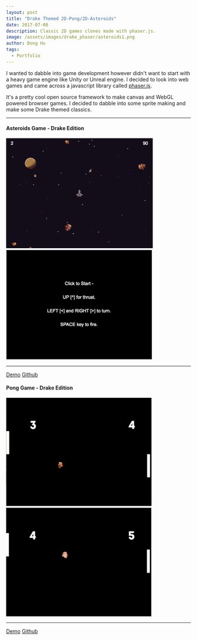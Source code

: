 ```yaml
---
layout: post
title: "Drake Themed 2D-Pong/2D-Asteroids"
date: 2017-07-08
description: Classic 2D games clones made with phaser.js.
image: /assets/images/drake_phaser/asteroids1.png
author: Dong Hu
tags:
  - Portfolio
---
```

I wanted to dabble into game development however didn't want to start with a heavy game engine like Unity or Unreal engine. I decided to look into web games and came across a javascript library called [phaser.js](https://phaser.io/).

It's a pretty cool open source framework to make canvas and WebGL powered browser games. I decided to dabble into some sprite making and make some Drake themed classics.

<hr />

#### Asteroids Game - Drake Edition

<img src="/assets/images/drake_phaser/asteroids1.png" alt="asteroids_1" width="400"/>
<img src="/assets/images/drake_phaser/asteroids2.png" alt="asteroids_2" width="400"/>

<hr />

[Demo](https://chaodonghu.github.io/phaser_drake_asteroids/)
[Github](https://github.com/chaodonghu/phaser_drake_asteroids)

#### Pong Game - Drake Edition

<img src="/assets/images/drake_phaser/pong1.png" alt="pong_1" width="400"/>
<img src="/assets/images/drake_phaser/pong2.png" alt="pong_2" width="400"/>

<hr />

[Demo](https://chaodonghu.github.io/phaser_drake_pong/)
[Github](https://github.com/chaodonghu/phaser_drake_pong)
